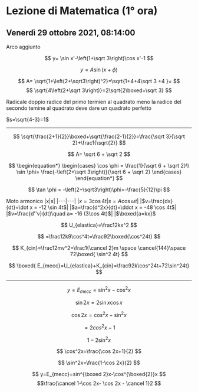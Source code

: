 #  Lezione di Matematica (1° ora)
## Venerdì 29 ottobre 2021, 08:14:00


Arco  aggiunto

$$
y= \sin x'-\left(1+\sqrt 3\right)\cos x'-1
$$

$$
y=A\sin(x+\phi)
$$

$$
A= \sqrt{1+\left(2+\sqrt3\right)^2}=\sqrt{1+4+4\sqrt 3 +4 }=
$$
$$
\sqrt{4\left(2+\sqrt 3\right)}=2\sqrt{2\boxed+\sqrt 3}
$$

Radicale doppio radice del primo termien al quadrato meno la radice del secondo temine al quadrato deve dare un quadrato perfetto


$s=\sqrt{4-3}=1$

---

$$
\sqrt{\frac{2+1}{2}}\boxed+\sqrt{\frac{2-1}{2}}=\frac{\sqrt 3}{\sqrt 2}+\frac1{\sqrt{2}}
$$


$$
A= \sqrt 6 + \sqrt 2
$$


$$
\begin{equation*} \begin{cases} 
\cos \phi = \frac{1}{\sqrt 6 + \sqrt 2}\\
\sin \phi= \frac{-\left(2+\sqrt 3\right)}{\sqrt 6 + \sqrt 2}
\end{cases} \end{equation*}
$$

$$
\tan \phi = -\left(2+\sqrt3\right)\phi=-\frac{5}{12}\pi
$$


Moto armonico
|x|s|
|---|---|
|$x=3\cos 4t$|$s=A\cos \omega t$|
|$v=\frac{dx}{dt}=\dot x = -12 \sin 4t$|
|$a=\frac{d^2x}{dt}=\ddot x = -48 \cos 4t$|
|$v=\frac{d''v}{dt}\quad a= -16 (3\cos 4t)$|
|$\boxed{a=kx}$



$$
U_{elastica}=\frac12kx^2
$$

$$
=\frac12k9\cos^4t=\frac92\boxed{\cos^24t}
$$


$$
K_{cin}=\frac12mv^2=\frac1{\cancel 2}m \space \cancel{144}\space 72\boxed{ \sin^2 4t}
$$


$$
\boxed{
E_{mecc}=U_{elastica}+K_{cin}=\frac92k\cos^24t+72\sin^24t}
$$




---


$$
y= E_{mecc}=\sin^2x-\cos^2x
$$




$$
\sin 2x= 2\sin x\cos x
$$


$$
\cos 2x=\cos^2x-\sin^2x
$$

$$
=2cos^2x-1
$$


$$
1-2\sin^2x
$$


$$
\cos^2x=\frac{\cos 2x+1}{2}
$$

$$
\sin^2x=\frac{1-\cos 2x}{2}
$$



$$
y=E_{mecc}=sin^{\boxed 2}x-\cos^{\boxed{2}}x
$$
$$\frac{\cancel 1-\cos 2x- \cos 2x - \cancel 1}2
$$

<!--stackedit_data:
eyJoaXN0b3J5IjpbNTUzNDI4Njc2LC02NzYxMTQ1MTksNjI3Mz
E2NjkxLC0yMTE1MDY3NTE3XX0=
-->